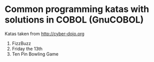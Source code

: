 # Common programming katas with solutions in COBOL (GnuCOBOL)

Katas taken from http://cyber-dojo.org

1. FizzBuzz
1. Friday the 13th
1. Ten Pin Bowling Game
